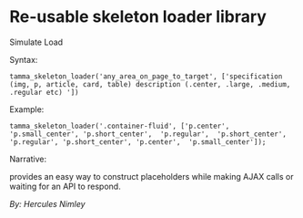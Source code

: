 # Re-usable skeleton loader library

<p class="btn btn-outline-primary" id="load">Simulate Load</p>
        
<p>Syntax:</p>
<pre class="bg-light"><code>tamma_skeleton_loader('any_area_on_page_to_target', ['specification (img, p, article, card, table) description (.center, .large, .medium, .regular etc) '])</code></pre class="bg-light">
<p>Example:</p>
<pre class="bg-light"><code>tamma_skeleton_loader('.container-fluid', ['p.center', 'p.small_center', 'p.short_center',  'p.regular',  'p.short_center', 'p.regular', 'p.short_center', 'p.center',  'p.small_center']);</code></pre>

<p>Narrative:</p>
<p>provides an easy way to construct placeholders while making AJAX calls or waiting for an API to respond.</p>
<p><i>By: Hercules Nimley</i></p>
